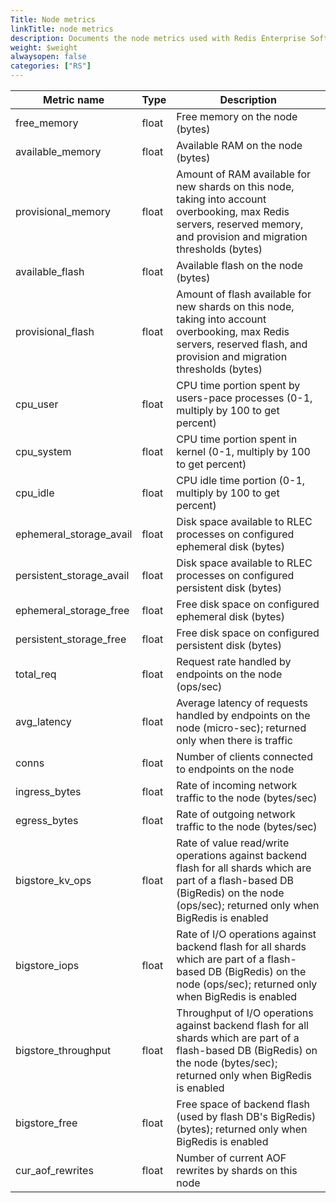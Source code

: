```yaml
---
Title: Node metrics
linkTitle: node metrics
description: Documents the node metrics used with Redis Enterprise Software REST API calls.
weight: $weight
alwaysopen: false
categories: ["RS"]
---
```


| Metric name | Type | Description |
|-------------|------|-------------|
| free_memory | float | Free memory on the node (bytes) |
| available_memory | float | Available RAM on the node (bytes) |
| provisional_memory | float | Amount of RAM available for new shards on this node, taking into account overbooking, max Redis servers, reserved memory, and provision and migration thresholds (bytes) |
| available_flash | float | Available flash on the node (bytes) |
| provisional_flash | float | Amount of flash available for new shards on this node, taking into account overbooking, max Redis servers, reserved flash, and provision and migration thresholds (bytes) |
| cpu_user | float | CPU time portion spent by users-pace processes (0-1, multiply by 100 to get percent) |
| cpu_system | float | CPU time portion spent in kernel (0-1, multiply by 100 to get percent) |
| cpu_idle | float | CPU idle time portion (0-1, multiply by 100 to get percent) |
| ephemeral_storage_avail | float | Disk space available to RLEC processes on configured ephemeral disk (bytes) |
| persistent_storage_avail | float | Disk space available to RLEC processes on configured persistent disk (bytes) |
| ephemeral_storage_free | float | Free disk space on configured ephemeral disk (bytes) |
| persistent_storage_free | float | Free disk space on configured persistent disk (bytes) |
| total_req | float | Request rate handled by endpoints on the node (ops/sec) |
| avg_latency | float | Average latency of requests handled by endpoints on the node (micro-sec); returned only when there is traffic |
| conns | float | Number of clients connected to endpoints on the node |
| ingress_bytes | float | Rate of incoming network traffic to the node (bytes/sec) |
| egress_bytes | float | Rate of outgoing network traffic to the node (bytes/sec) |
| bigstore_kv_ops | float | Rate of value read/write operations against backend flash for all shards which are part of a flash-based DB (BigRedis) on the node (ops/sec); returned only when BigRedis is enabled |
| bigstore_iops | float | Rate of I/O operations against backend flash for all shards which are part of a flash-based DB (BigRedis) on the node (ops/sec); returned only when BigRedis is enabled |
| bigstore_throughput | float | Throughput of I/O operations against backend flash for all shards which are part of a flash-based DB (BigRedis) on the node (bytes/sec); returned only when BigRedis is enabled |
| bigstore_free | float | Free space of backend flash (used by flash DB's BigRedis) (bytes); returned only when BigRedis is enabled |
| cur_aof_rewrites | float | Number of current AOF rewrites by shards on this node |
